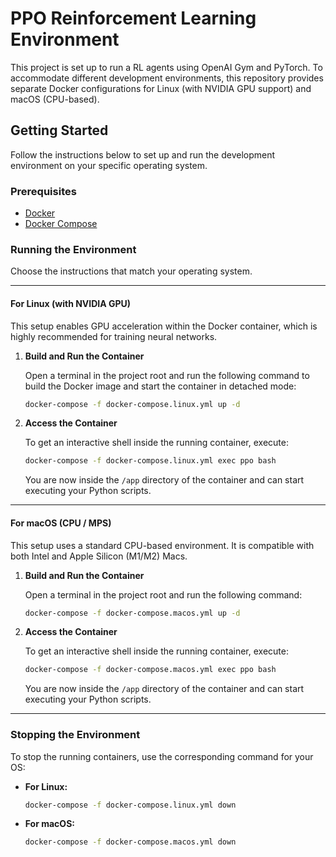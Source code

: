 # PPO Reinforcement Learning Environment

This project is set up to run a RL agents using OpenAI Gym and PyTorch. To accommodate different development environments, this repository provides separate Docker configurations for Linux (with NVIDIA GPU support) and macOS (CPU-based).

## Getting Started

Follow the instructions below to set up and run the development environment on your specific operating system.

### Prerequisites

- [Docker](https://docs.docker.com/get-docker/)
- [Docker Compose](https://docs.docker.com/compose/install/)

### Running the Environment

Choose the instructions that match your operating system.

---

#### For Linux (with NVIDIA GPU)

This setup enables GPU acceleration within the Docker container, which is highly recommended for training neural networks.

1.  **Build and Run the Container**

    Open a terminal in the project root and run the following command to build the Docker image and start the container in detached mode:

    ```bash
    docker-compose -f docker-compose.linux.yml up -d
    ```

2.  **Access the Container**

    To get an interactive shell inside the running container, execute:

    ```bash
    docker-compose -f docker-compose.linux.yml exec ppo bash
    ```

    You are now inside the `/app` directory of the container and can start executing your Python scripts.

---

#### For macOS (CPU / MPS)

This setup uses a standard CPU-based environment. It is compatible with both Intel and Apple Silicon (M1/M2) Macs.

1.  **Build and Run the Container**

    Open a terminal in the project root and run the following command:

    ```bash
    docker-compose -f docker-compose.macos.yml up -d
    ```

2.  **Access the Container**

    To get an interactive shell inside the running container, execute:

    ```bash
    docker-compose -f docker-compose.macos.yml exec ppo bash
    ```

    You are now inside the `/app` directory of the container and can start executing your Python scripts.

---

### Stopping the Environment

To stop the running containers, use the corresponding command for your OS:

-   **For Linux:**
    ```bash
    docker-compose -f docker-compose.linux.yml down
    ```

-   **For macOS:**
    ```bash
    docker-compose -f docker-compose.macos.yml down
    ```
